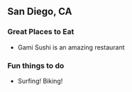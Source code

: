 ## San Diego, CA

### Great Places to Eat

 - Gami Sushi is an amazing restaurant

### Fun things to do
 
  - Surfing! Biking!
